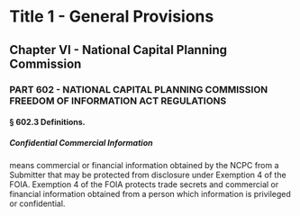 
# Title 1 - General Provisions
## Chapter VI - National Capital Planning Commission
### PART 602 - NATIONAL CAPITAL PLANNING COMMISSION FREEDOM OF INFORMATION ACT REGULATIONS
#### § 602.3 Definitions.
##### Confidential Commercial Information

means commercial or financial information obtained by the NCPC from a Submitter that may be protected from disclosure under Exemption 4 of the FOIA. Exemption 4 of the FOIA protects trade secrets and commercial or financial information obtained from a person which information is privileged or confidential.
